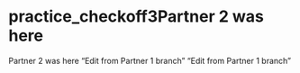 # practice_checkoff3Partner 2 was here
Partner 2 was here
“Edit from Partner 1 branch”
“Edit from Partner 1 branch”
